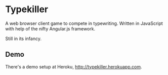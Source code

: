 Typekiller
==========

A web browser client game to compete in typewriting.
Written in JavaScript with help of the nifty Angular.js framework.

Still in its infancy.

Demo
----
There's a demo setup at Heroku, http://typekiller.herokuapp.com.
